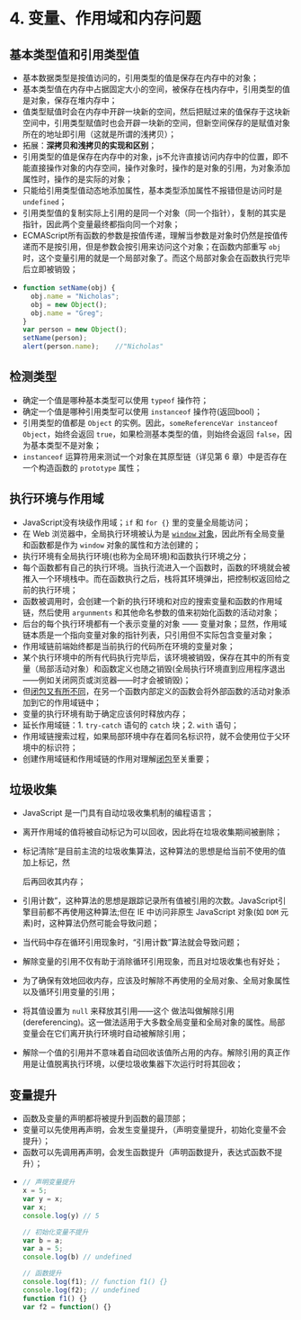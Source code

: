 # 4. 变量、作用域和内存问题

## 基本类型值和引用类型值  <a id="primitive&reference-values"></a>

* 基本数据类型是按值访问的，引用类型的值是保存在内存中的对象；
* 基本类型值在内存中占据固定大小的空间，被保存在栈内存中，引用类型的值是对象，保存在堆内存中；
* 值类型赋值时会在内存中开辟一块新的空间，然后把赋过来的值保存于这块新空间中，引用类型赋值时也会开辟一块新的空间，但新空间保存的是赋值对象所在的地址即引用（这就是所谓的浅拷贝）；
* 拓展：**深拷贝和浅拷贝的实现和区别**；
* 引用类型的值是保存在内存中的对象，js不允许直接访问内存中的位置，即不能直接操作对象的内存空间，操作对象时，操作的是对象的引用，为对象添加属性时，操作的是实际的对象；
* 只能给引用类型值动态地添加属性，基本类型添加属性不报错但是访问时是 `undefined`；
* 引用类型值的复制实际上引用的是同一个对象（同一个指针），复制的其实是指针，因此两个变量最终都指向同一个对象；
* ECMAScript所有函数的参数是按值传递，理解当参数是对象时仍然是按值传递而不是按引用，但是参数会按引用来访问这个对象；在函数内部重写 `obj` 时，这个变量引用的就是一个局部对象了。而这个局部对象会在函数执行完毕后立即被销毁；
* ```javascript
  function setName(obj) { 
    obj.name = "Nicholas"; 
    obj = new Object(); 
    obj.name = "Greg";
  }
  var person = new Object();
  setName(person);
  alert(person.name);    //"Nicholas"
  ```

## 检测类型  <a id="determining-type"></a>

* 确定一个值是哪种基本类型可以使用 `typeof` 操作符；
* 确定一个值是哪种引用类型可以使用 `instanceof` 操作符\(返回bool\)；
* 引用类型的值都是 `Object` 的实例。因此，`someReferenceVar instanceof Object`，始终会返回 `true`，如果检测基本类型的值，则始终会返回 `false`，因为基本类型不是对象；
* `instanceof` 运算符用来测试一个对象在其原型链（详见第 6 章）中是否存在一个构造函数的 `prototype` 属性；

## 执行环境与作用域  <a id="execution-context-scope"></a>

* JavaScript没有块级作用域；`if` 和 `for {}` 里的变量全局能访问；
* 在 Web 浏览器中，全局执行环境被认为是 [`window` 对象](chapter08.md#window-object)，因此所有全局变量和函数都是作为 `window` 对象的属性和方法创建的；
* 执行环境有全局执行环境\(也称为全局环境\)和函数执行环境之分；
* 每个函数都有自己的执行环境。当执行流进入一个函数时，函数的环境就会被推入一个环境栈中。而在函数执行之后，栈将其环境弹出，把控制权返回给之前的执行环境；
* 函数被调用时，会创建一个新的执行环境和对应的搜索变量和函数的作用域链，然后使用 `argunments` 和其他命名参数的值来初始化函数的活动对象；
* 后台的每个执行环境都有一个表示变量的对象 —— 变量对象；显然，作用域链本质是一个指向变量对象的指针列表，只引用但不实际包含变量对象；
* 作用域链前端始终都是当前执行的代码所在环境的变量对象；
* 某个执行环境中的所有代码执行完毕后，该环境被销毁，保存在其中的所有变量（局部活动对象）和函数定义也随之销毁\(全局执行环境直到应用程序退出——例如关闭网页或浏览器——时才会被销毁\)；
* 但[闭包又有所不同](chapter07.md#closures)，在另一个函数内部定义的函数会将外部函数的活动对象添加到它的作用域链中；
* 变量的执行环境有助于确定应该何时释放内存；
* 延长作用域链：1. `try-catch` 语句的 `catch` 块；2. `with` 语句；
* 作用域链搜索过程，如果局部环境中存在着同名标识符，就不会使用位于父环境中的标识符；
* 创建作用域链和作用域链的作用对理解[闭包](chapter07.md#closures)至关重要；

## 垃圾收集  <a id="garbage-collection"></a>

* JavaScript 是一门具有自动垃圾收集机制的编程语言；
* 离开作用域的值将被自动标记为可以回收，因此将在垃圾收集期间被删除；
* 标记清除”是目前主流的垃圾收集算法，这种算法的思想是给当前不使用的值加上标记，然

  后再回收其内存；

* 引用计数”，这种算法的思想是跟踪记录所有值被引用的次数。JavaScript引擎目前都不再使用这种算法;但在 IE 中访问非原生 JavaScript 对象\(如 `DOM` 元素\)时，这种算法仍然可能会导致问题；
* 当代码中存在循环引用现象时，“引用计数”算法就会导致问题；
* 解除变量的引用不仅有助于消除循环引用现象，而且对垃圾收集也有好处；
* 为了确保有效地回收内存，应该及时解除不再使用的全局对象、全局对象属性以及循环引用变量的引用；
* 将其值设置为 `null` 来释放其引用——这个 做法叫做解除引用\(dereferencing\)。这一做法适用于大多数全局变量和全局对象的属性。局部变量会在它们离开执行环境时自动被解除引用；
* 解除一个值的引用并不意味着自动回收该值所占用的内存。解除引用的真正作用是让值脱离执行环境，以便垃圾收集器下次运行时将其回收；

## 变量提升  <a id="hoisting"></a>

* 函数及变量的声明都将被提升到函数的最顶部；
* 变量可以先使用再声明，会发生变量提升，（声明变量提升，初始化变量不会提升）；
* 函数可以先调用再声明，会发生函数提升（声明函数提升，表达式函数不提升）；
* ```javascript
  // 声明变量提升
  x = 5;
  var y = x;
  var x;
  console.log(y) // 5

  // 初始化变量不提升
  var b = a;
  var a = 5;
  console.log(b) // undefined

  // 函数提升
  console.log(f1); // function f1() {}   
  console.log(f2); // undefined  
  function f1() {}
  var f2 = function() {}
  ```

